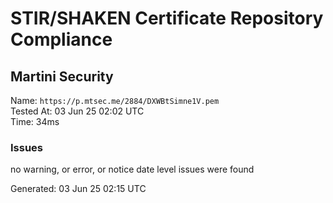 # STIR/SHAKEN Certificate Repository Compliance

## Martini Security

Name: `https://p.mtsec.me/2884/DXWBtSimne1V.pem`\
Tested At: 03 Jun 25 02:02 UTC\
Time: 34ms

### Issues

no warning, or error, or notice date level issues were found

Generated: 03 Jun 25 02:15 UTC